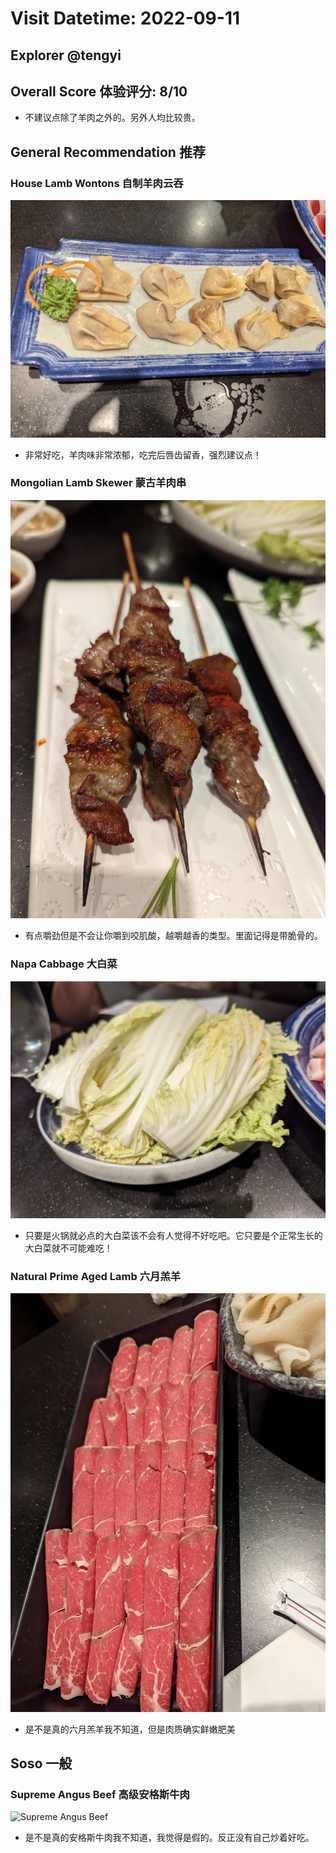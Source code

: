 # Visit Datetime: 2022-09-11

## Explorer @tengyi

## Overall Score 体验评分: 8/10

- 不建议点除了羊肉之外的。另外人均比较贵。

## General Recommendation 推荐

### House Lamb Wontons 自制羊肉云吞

![House Lamb Wontons](Pix2022Sep11st/House_Lamb_Wontons.jpg)

- 非常好吃，羊肉味非常浓郁，吃完后唇齿留香，强烈建议点！

### Mongolian Lamb Skewer 蒙古羊肉串

![Mongolian Lamb Skewer](Pix2022Sep11st/Mongolian_Lamb_Skewer.jpg)

- 有点嚼劲但是不会让你嚼到咬肌酸，越嚼越香的类型。里面记得是带脆骨的。

### Napa Cabbage 大白菜

![Napa Cabbage](Pix2022Sep11st/Napa_Cabbage.jpg)

- 只要是火锅就必点的大白菜该不会有人觉得不好吃吧。它只要是个正常生长的大白菜就不可能难吃！

### Natural Prime Aged Lamb 六月羔羊

![Natural Prime Aged Lamb](Pix2022Sep11st/Natural_Prime_Aged_Lamb.jpg)

- 是不是真的六月羔羊我不知道，但是肉质确实鲜嫩肥美

## Soso 一般

### Supreme Angus Beef 高级安格斯牛肉

![Supreme Angus Beef](Pix2022Sep11st/Supreme_Angus_Beef.jpg)

- 是不是真的安格斯牛肉我不知道，我觉得是假的。反正没有自己炒着好吃。